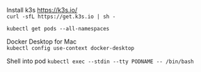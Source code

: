 Install k3s https://k3s.io/  
`curl -sfL https://get.k3s.io | sh -`  

`kubectl get pods --all-namespaces`

Docker Desktop for Mac  
`kubectl config use-context docker-desktop`

Shell into pod
`kubectl exec --stdin --tty PODNAME -- /bin/bash`
